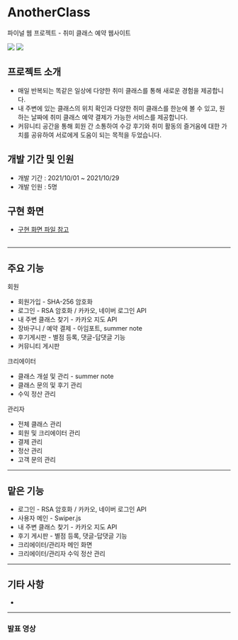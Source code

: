 # AnotherClass
파이널 웹 프로젝트 - 취미 클래스 예약 웹사이트

<img src="https://img.shields.io/badge/Java-007396?style=flat-square&logo=Java&logoColor=white"/> <img src="https://img.shields.io/badge/Oracle-F80000?style=flat-square&logo=Oracle&logoColor=white"/>

## 프로젝트 소개
+ 매일 반복되는 똑같은 일상에 다양한 취미 클래스를 통해 새로운 경험을 제공합니다.
+ 내 주변에 있는 클래스의 위치 확인과 다양한 취미 클래스를 한눈에 볼 수 있고, 원하는 날짜에 취미 클래스 예약 결제가 가능한 서비스를 제공합니다.
+ 커뮤니티 공간을 통해 회원 간 소통하여 수강 후기와 취미 활동의 즐거움에 대한 가치를 공유하여 서로에게 도움이 되는 목적을 두었습니다.

## 개발 기간 및 인원
+ 개발 기간 : 2021/10/01 ~ 2021/10/29
+ 개발 인원 : 5명

## 구현 화면
+ <a href="https://github.com/leecdng/Covid-19_Project/blob/master/3%EC%A1%B0%20UI%EA%B5%AC%ED%98%84.pdf">구현 화면 파일 참고<br/><br/></a>
---
## 주요 기능
회원
+ 회원가입 - SHA-256 암호화
+ 로그인 - RSA 암호화 / 카카오, 네이버 로그인 API
+ 내 주변 클래스 찾기 - 카카오 지도 API
+ 장바구니 / 예약 결제 - 아임포트, summer note
+ 후기게시판 - 별점 등록, 댓글-답댓글 기능
+ 커뮤니티 게시판

크리에이터
+ 클래스 개설 및 관리 - summer note
+ 클래스 문의 및 후기 관리
+ 수익 정산 관리

관리자
+ 전체 클래스 관리
+ 회원 및 크리에이터 관리
+ 결제 관리
+ 정산 관리
+ 고객 문의 관리


---

## 맡은 기능
+ 로그인 - RSA 암호화 / 카카오, 네이버 로그인 API
+ 사용자 메인 - Swiper.js
+ 내 주변 클래스 찾기 - 카카오 지도 API
+ 후기 게시판 - 별점 등록, 댓글-답댓글 기능
+ 크리에이터/관리자 메인 화면
+ 크리에이터/관리자 수익 정산 관리

---
## 기타 사항
+ 

---
### 발표 영상

